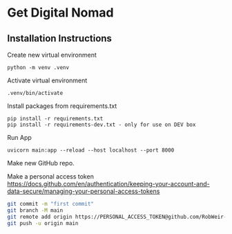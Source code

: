 # Get Digital Nomad

## Installation Instructions

Create new virtual environment

```
python -m venv .venv
```

Activate virtual environment

```
.venv/bin/activate
```

Install packages from requirements.txt

```
pip install -r requirements.txt
pip install -r requirements-dev.txt - only for use on DEV box
```

Run App

```
uvicorn main:app --reload --host localhost --port 8000
```

Make new GitHub repo.

Make a personal access token https://docs.github.com/en/authentication/keeping-your-account-and-data-secure/managing-your-personal-access-tokens

``` Bash
git commit -m "first commit"
git branch -M main
git remote add origin https://PERSONAL_ACCESS_TOKEN@github.com/RobWeir-256/get-digital-nomad-api.git
git push -u origin main
```
